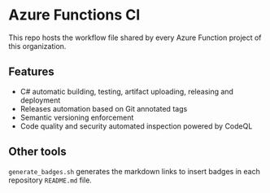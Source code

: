 # Azure Functions CI
This repo hosts the workflow file shared by every Azure Function project of this organization.

## Features

- C# automatic building, testing, artifact uploading, releasing and deployment
- Releases automation based on Git annotated tags
- Semantic versioning enforcement
- Code quality and security automated inspection powered by CodeQL

## Other tools
`generate_badges.sh` generates the markdown links to insert badges in each repository `README.md` file.
